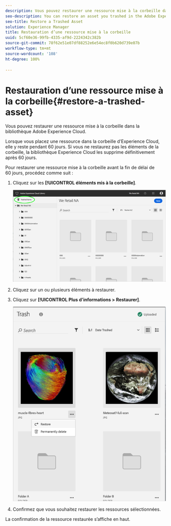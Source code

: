 ```yaml
---
description: Vous pouvez restaurer une ressource mise à la corbeille dans la bibliothèque Adobe Experience Cloud.
seo-description: You can restore an asset you trashed in the Adobe Experience Cloud Library.
seo-title: Restore a Trashed Asset
solution: Experience Manager
title: Restauration d’une ressource mise à la corbeille
uuid: 5cf60e36-99fb-4335-af9d-2224342c382b
source-git-commit: 78f62e51e07df88252e6e54ec8f0b620d739e07b
workflow-type: tm+mt
source-wordcount: '108'
ht-degree: 100%

---
```



# Restauration d’une ressource mise à la corbeille{#restore-a-trashed-asset}

Vous pouvez restaurer une ressource mise à la corbeille dans la bibliothèque Adobe Experience Cloud.

Lorsque vous placez une ressource dans la corbeille d’Experience Cloud, elle y reste pendant 60 jours. Si vous ne restaurez pas les éléments de la corbeille, la bibliothèque Experience Cloud les supprime définitivement après 60 jours.

Pour restaurer une ressource mise à la corbeille avant la fin de délai de 60 jours, procédez comme suit :

1. Cliquez sur les **[!UICONTROL éléments mis à la corbeille]**.

   ![](assets/library_general_trashed_items.png)

1. Cliquez sur un ou plusieurs éléments à restaurer.
1. Cliquez sur **[!UICONTROL Plus d’informations > Restaurer]**.

   ![](assets/library_restore_perm_delete.png)

1. Confirmez que vous souhaitez restaurer les ressources sélectionnées.

La confirmation de la ressource restaurée s’affiche en haut.

